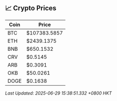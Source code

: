 ## 📈 Crypto Prices

| Coin | Price |
| ---- | ----- |
| BTC | $107383.5857 |
| ETH | $2439.1375 |
| BNB | $650.1532 |
| CRV | $0.5145 |
| ARB | $0.3091 |
| OKB | $50.0261 |
| DOGE | $0.1638 |

_Last Updated: 2025-06-29 15:38:51.332 +0800 HKT_
